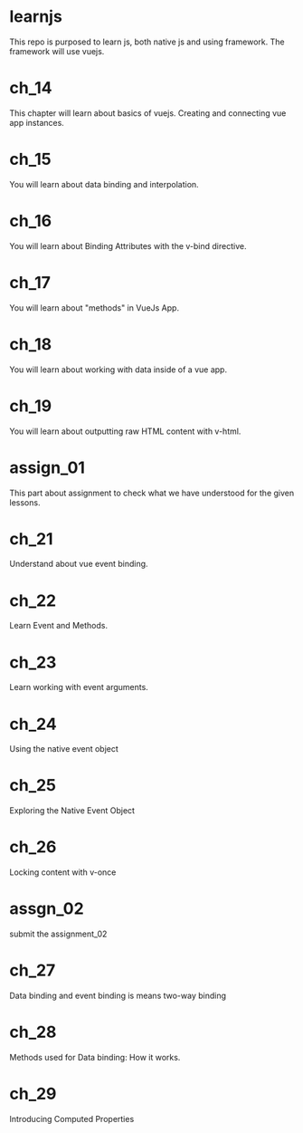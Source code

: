 # learnjs
This repo is purposed to learn js, both native js and using framework. The framework will use vuejs.

# ch_14
This chapter will learn about basics of vuejs. Creating and connecting vue app instances.

# ch_15
You will learn about data binding and interpolation.

# ch_16
You will learn about Binding Attributes with the v-bind directive.

# ch_17
You will learn about "methods" in VueJs App.

# ch_18
You will learn about working with data inside of a vue app.

# ch_19
You will learn about outputting raw HTML content with v-html.

# assign_01
This part about assignment to check what we have understood for the given lessons.

# ch_21
Understand about vue event binding.

# ch_22
Learn Event and Methods.

# ch_23
Learn working with event arguments.

# ch_24
Using the native event object

# ch_25
Exploring the Native Event Object

# ch_26
Locking content with v-once

# assgn_02
submit the assignment_02

# ch_27
Data binding and event binding is means two-way binding

# ch_28
Methods used for Data binding: How it works.

# ch_29
Introducing Computed Properties